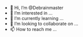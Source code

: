 - 👋 Hi, I’m @Debrainmaster
- 👀 I’m interested in ...
- 🌱 I’m currently learning ...
- 💞️ I’m looking to collaborate on ...
- 📫 How to reach me ...

<!---
Debrainmaster/Debrainmaster is a ✨ special ✨ repository because its `README.md` (this file) appears on your GitHub profile.
You can click the Preview link to take a look at your changes.
--->
